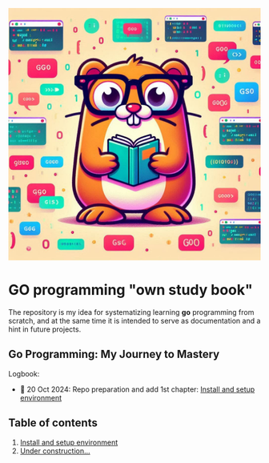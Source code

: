  ![Go Learning cover](/images/go-learning.jpg)
# GO programming "own study book"

The repository is my idea for systematizing learning **go** programming from scratch, and at the same time it is intended to serve as documentation and a hint in future projects.

## Go Programming: My Journey to Mastery

Logbook:
- 🧭 20 Oct 2024: Repo preparation and add 1st chapter: [Install and setup environment](./01_install_and_setup_environment.md)

## Table of contents

1. [Install and setup environment](./01_install_and_setup_environment.md)
2. [Under construction...](./02.md)